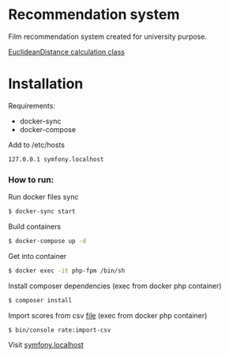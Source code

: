 Recommendation system
==============

Film recommendation system created for university purpose.

[EuclideanDistance calculation class](symfony/src/Service/EuclideanDistanceCalculatorService.php
)

# Installation

Requirements:

- docker-sync
- docker-compose

Add to /etc/hosts

```bash
127.0.0.1 symfony.localhost
```

### How to run:

Run docker files sync

```bash
$ docker-sync start
```

Build containers

```bash
$ docker-compose up -d 
```

Get into container

```bash
$ docker exec -it php-fpm /bin/sh
```

Install composer dependencies (exec from docker php container)

```bash
$ composer install
```

Import scores from csv [file](symfony/public/files/sample.csv)  (exec from docker php container)

```bash
$ bin/console rate:import-csv
```

Visit [symfony.localhost](http://symfony.localhost) 

